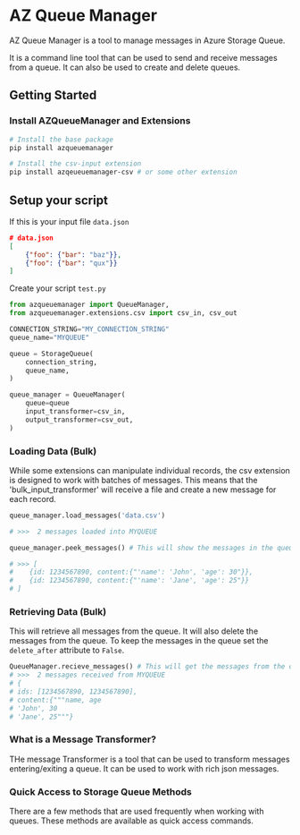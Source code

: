 # AZ Queue Manager

AZ Queue Manager is a tool to manage messages in Azure Storage Queue.

It is a command line tool that can be used to send and receive messages from a queue. It can also be used to create and delete queues.


## Getting Started
### Install AZQueueManager and Extensions
```bash
# Install the base package
pip install azqueuemanager

# Install the csv-input extension
pip install azqeueuemanager-csv # or some other extension
```

## Setup your script

If this is your input file `data.json`
```json
# data.json
[
    {"foo": {"bar": "baz"}},
    {"foo": {"bar": "qux"}}
]
```
Create your script `test.py`
```python
from azqueuemanager import QueueManager, 
from azqueuemanager.extensions.csv import csv_in, csv_out

CONNECTION_STRING="MY_CONNECTION_STRING"
queue_name="MYQUEUE"

queue = StorageQueue(
    connection_string,
    queue_name,
)

queue_manager = QueueManager(
    queue=queue
    input_transformer=csv_in,
    output_transformer=csv_out,
)
```

### Loading Data (Bulk)

While some extensions can manipulate individual records, the csv extension is designed to work with batches of messages. This means that the 'bulk_input_transformer' will receive a file and create a new message for each record. 

```python
queue_manager.load_messages('data.csv') 

# >>>  2 messages loaded into MYQUEUE

queue_manager.peek_messages() # This will show the messages in the queue without popping them.

# >>> [
#    {id: 1234567890, content:{"'name': 'John', 'age': 30"}},
#    {id: 1234567890, content:{"'name': 'Jane', 'age': 25"}}
# ]
```

### Retrieving Data (Bulk)

This will retrieve all messages from the queue. It will also delete the messages from the queue. To keep the messages in the queue set the `delete_after` attribute to `False`.

```python
QueueManager.recieve_messages() # This will get the messages from the queue
# >>>  2 messages received from MYQUEUE
# {
# ids: [1234567890, 1234567890],
# content:{"""name, age 
# 'John', 30
# 'Jane', 25"""}

```

### What is a Message Transformer?
THe message Transformer is a tool that can be used to transform messages entering/exiting a queue. It can be used to work with rich json messages.

### Quick Access to Storage Queue Methods
There are a few methods that are used frequently when working with queues. These methods are available as quick access commands.
